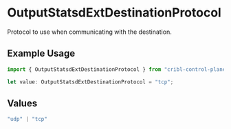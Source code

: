# OutputStatsdExtDestinationProtocol

Protocol to use when communicating with the destination.

## Example Usage

```typescript
import { OutputStatsdExtDestinationProtocol } from "cribl-control-plane/models";

let value: OutputStatsdExtDestinationProtocol = "tcp";
```

## Values

```typescript
"udp" | "tcp"
```
